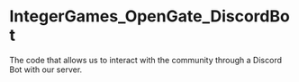 # IntegerGames_OpenGate_DiscordBot
The code that allows us to interact with the community through a Discord Bot with our server.
